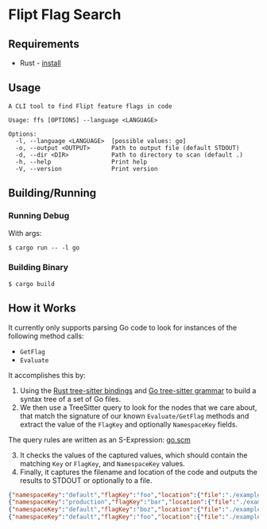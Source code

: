 # Flipt Flag Search

## Requirements

- Rust - [install](https://rustup.rs/)

## Usage

```console
A CLI tool to find Flipt feature flags in code

Usage: ffs [OPTIONS] --language <LANGUAGE>

Options:
  -l, --language <LANGUAGE>  [possible values: go]
  -o, --output <OUTPUT>      Path to output file (default STDOUT)
  -d, --dir <DIR>            Path to directory to scan (default .)
  -h, --help                 Print help
  -V, --version              Print version
```

## Building/Running

### Running Debug

With args:

`$ cargo run -- -l go`

### Building Binary

`$ cargo build`

## How it Works

It currently only supports parsing Go code to look for instances of the following method calls:

- `GetFlag`
- `Evaluate`

It accomplishes this by:

1. Using the [Rust tree-sitter bindings](https://github.com/tree-sitter/tree-sitter/tree/master/lib/binding_rust) and [Go tree-sitter grammar](https://github.com/tree-sitter/tree-sitter-go) to build a syntax tree of a set of Go files.
2. We then use a TreeSitter query to look for the nodes that we care about, that match the signature of our known `Evaluate/GetFlag` methods and extract the value of the `FlagKey` and optionally `NamespaceKey` fields.

The query rules are written as an S-Expression: [go.scm](./rules/go.scm)

3. It checks the values of the captured values, which should contain the matching `Key` or `FlagKey`, and `NamespaceKey` values.
4. Finally, it captures the filename and location of the code and outputs the results to STDOUT or optionally to a file.

```json
{"namespaceKey":"default","flagKey":"foo","location":{"file":"./examples/go/basic.go","startLine":14,"startColumn":64,"endLine":21,"endColumn":1}}
{"namespaceKey":"production","flagKey":"bar","location":{"file":"./examples/go/basic.go","startLine":23,"startColumn":63,"endLine":30,"endColumn":1}}
{"namespaceKey":"default","flagKey":"boz","location":{"file":"./examples/go/basic.go","startLine":32,"startColumn":63,"endLine":39,"endColumn":1}}
{"namespaceKey":"default","flagKey":"foo","location":{"file":"./examples/go/basic.go","startLine":41,"startColumn":60,"endLine":43,"endColumn":1}}
```
